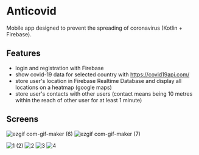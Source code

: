 # Anticovid
Mobile app designed to prevent the spreading of coronavirus (Kotlin + Firebase).

## Features
- login and registration with Firebase
- show covid-19 data for selected country with https://covid19api.com/
- store user's location in Firebase Realtime Database and display all locations on a heatmap (google maps)
- store user's contacts with other users (contact means being  10 metres within the reach of other user for at least 1 minute)  

## Screens
![ezgif com-gif-maker (6)](https://user-images.githubusercontent.com/61971053/121818356-ff8c4980-cc86-11eb-8200-f24f93166dc3.gif)
![ezgif com-gif-maker (7)](https://user-images.githubusercontent.com/61971053/121818357-01560d00-cc87-11eb-9d93-c5c0f6c0af12.gif)  

![1 (2)](https://user-images.githubusercontent.com/61971053/121817673-087b1c00-cc83-11eb-83b9-95095022df62.gif) 
![2](https://user-images.githubusercontent.com/61971053/121817674-0913b280-cc83-11eb-949a-f5c443aafeb7.gif) 
![3](https://user-images.githubusercontent.com/61971053/121817942-a0c5d080-cc84-11eb-95a1-7214015af452.gif)
![4](https://user-images.githubusercontent.com/61971053/121818146-bc7da680-cc85-11eb-9540-e6d1ec714622.gif)


